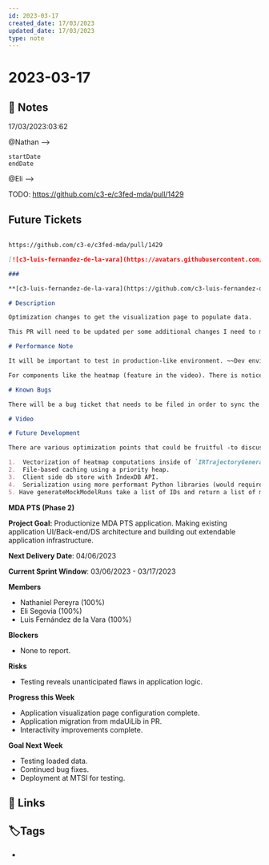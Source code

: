 ```yaml
---
id: 2023-03-17
created_date: 17/03/2023
updated_date: 17/03/2023
type: note
---
```


# 2023-03-17

## 📝 Notes

17/03/2023:03:62

@Nathan -->

	startDate
	endDate

@Eli -->



TODO: https://github.com/c3-e/c3fed-mda/pull/1429

## Future Tickets

```md

https://github.com/c3-e/c3fed-mda/pull/1429

[![c3-luis-fernandez-de-la-vara](https://avatars.githubusercontent.com/u/99674978?s=60&v=4)](https://github.com/c3-luis-fernandez-de-la-vara)

### 

**[c3-luis-fernandez-de-la-vara](https://github.com/c3-luis-fernandez-de-la-vara)** commented [20 hours ago](https://github.com/c3-e/c3fed-mda/pull/1429#issue-1628415419) • edited 

# Description

Optimization changes to get the visualization page to populate data.

This PR will need to be updated per some additional changes I need to make, but for the sake of getting eyes on the work ASAP, I've put it up.

# Performance Note

It will be important to test in production-like environment. ~~Dev environments are presumed slower and performance should improve.~~[1](https://github.com/c3-e/c3fed-mda/pull/1429#user-content-fn-1-740b20c6af1b5dcbc1118a2259bdc889)

For components like the heatmap (feature in the video). There is noticeable lag time between the request returning and the component rendering on screen. This suggest overhead related to the actual rendering components and/or dev environment.

# Known Bugs

There will be a bug ticket that needs to be filed in order to sync the Intensity graph `xAxisPointer` with the Heatmap `xAxisPointer`. This functionality previously worked, but currently does not.

# Video

# Future Development

There are various optimization points that could be fruitful -to discuss with team whether the C/B and time allows:

1.  Vectorization of heatmap computations inside of `IRTrajectoryGenerationResults`.
2.  File-based caching using a priority heap.
3.  Client side db store with IndexDB API.
4.  Serialization using more performant Python libraries (would require update to ActionRuntimes).
5. Have generateMockModelRuns take a list of IDs and return a list of modelRuns. Separate out the fetch and upsert respectively from the "functional core" into an "imperative shell"


```



**MDA PTS (Phase 2)**

**Project Goal:** Productionize MDA PTS application. Making existing application UI/Back-end/DS architecture and building out extendable application infrastructure. 

**Next Delivery Date**: 04/06/2023

**Current Sprint Window**: 03/06/2023 - 03/17/2023

**Members**

-   Nathaniel Pereyra (100%)
-   Eli Segovia (100%)
-   Luis Fernández de la Vara (100%) 

**Blockers**

-   None to report. 

**Risks**

-   Testing reveals unanticipated flaws in application logic.

**Progress this Week**

-   Application visualization page configuration complete. 
-   Application migration from mdaUiLib in PR. 
-   Interactivity improvements complete. 

**Goal Next Week**

-   Testing loaded data.  
-   Continued bug fixes.  
-   Deployment at MTSI for testing.

## 🔗 Links

## **🏷️Tags**

- 
